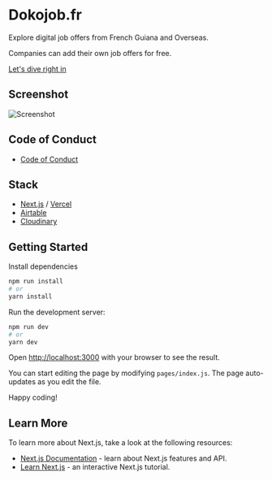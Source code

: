 # Dokojob.fr

Explore digital job offers from French Guiana and Overseas.

Companies can add their own job offers for free.

[Let's dive right in](https://dokojob.fr/)

## Screenshot

![Screenshot](https://res.cloudinary.com/cserviusprod/image/upload/v1654439393/jobapp/screenshot.jpg)

## Code of Conduct

- [Code of Conduct](/CODE_OF_CONDUCT.md)

## Stack

- [Next.js](https://nextjs.org/) / [Vercel](https://vercel.com/)
- [Airtable](https://airtable.com/)
- [Cloudinary](https://cloudinary.com)

## Getting Started

Install dependencies

```bash
npm run install
# or
yarn install
```

Run the development server:

```bash
npm run dev
# or
yarn dev
```

Open [http://localhost:3000](http://localhost:3000) with your browser to see the result.

You can start editing the page by modifying `pages/index.js`. The page auto-updates as you edit the file.

Happy coding!

## Learn More

To learn more about Next.js, take a look at the following resources:

- [Next.js Documentation](https://nextjs.org/docs) - learn about Next.js features and API.
- [Learn Next.js](https://nextjs.org/learn) - an interactive Next.js tutorial.
